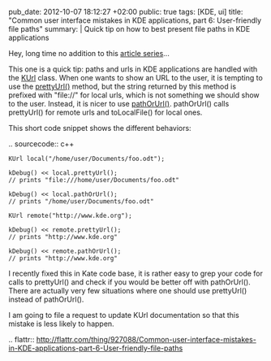 pub_date: 2012-10-07 18:12:27 +02:00
public: true
tags: [KDE, ui]
title: "Common user interface mistakes in KDE applications, part 6: User-friendly file paths"
summary: |
    Quick tip on how to best present file paths in KDE applications

Hey, long time no addition to this [article series](/article-series/common-ui-mistakes-in-kde-applications/)...

This one is a quick tip: paths and urls in KDE applications are handled with the
[KUrl][] class. When one wants to show an URL to the user, it is tempting to use
the [prettyUrl()][prettyUrl] method, but the string returned by this method is
prefixed with "file://" for local urls, which is not something we should show
to the user. Instead, it is nicer to use [pathOrUrl()][pathOrUrl]. pathOrUrl()
calls prettyUrl() for remote urls and toLocalFile() for local ones.

This short code snippet shows the different behaviors:

.. sourcecode:: c++

    KUrl local("/home/user/Documents/foo.odt");

    kDebug() << local.prettyUrl();
    // prints "file:///home/user/Documents/foo.odt"

    kDebug() << local.pathOrUrl();
    // prints "/home/user/Documents/foo.odt"

    KUrl remote("http://www.kde.org");

    kDebug() << remote.prettyUrl();
    // prints "http://www.kde.org"

    kDebug() << remote.pathOrUrl();
    // prints "http://www.kde.org"

I recently fixed this in Kate code base, it is rather easy to grep your code for calls to
prettyUrl() and check if you would be better off with pathOrUrl(). There are actually very
few situations where one should use prettyUrl() instead of pathOrUrl().

I am going to file a request to update KUrl documentation so that this mistake is less
likely to happen.

.. flattr:: http://flattr.com/thing/927088/Common-user-interface-mistakes-in-KDE-applications-part-6-User-friendly-file-paths

[KUrl]: http://api.kde.org/4.9-api/kdelibs-apidocs/kdecore/html/classKUrl.html
[prettyUrl]: http://api.kde.org/4.9-api/kdelibs-apidocs/kdecore/html/classKUrl.html#a813a6cdf2990c80d55b02dd50a4800be
[pathOrUrl]: http://api.kde.org/4.9-api/kdelibs-apidocs/kdecore/html/classKUrl.html#a8d55e7b253e6184bc9f5a2844d98e561
